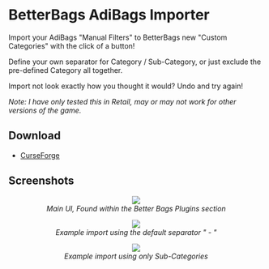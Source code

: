 # BetterBags AdiBags Importer
Import your AdiBags "Manual Filters" to BetterBags new "Custom Categories" with the click of a button!

Define your own separator for Category / Sub-Category, or just exclude the pre-defined Category all together.

Import not look exactly how you thought it would? Undo and try again!

_Note: I have only tested this in Retail, may or may not work for other versions of the game._

## Download
* [CurseForge](https://www.curseforge.com/wow/addons/betterbags-adibags-importer)

## Screenshots

<p align="center">
  <span><img src="https://github.com/Chipinators/BetterBags_AdiBagsImporter/assets/8713565/1f569132-b9a0-4a00-93d6-a0b146188b77"></span>
  <br>
  <i>Main UI, Found within the Better Bags Plugins section</i>
</p>

<p align="center">
  <span><img src="https://github.com/Chipinators/BetterBags_AdiBagsImporter/assets/8713565/5086f6ac-d293-44a5-8c01-01c4121fd8c8"></span>
  <br>
  <i>Example import using the default separator " - "</i>
</p>

<p align="center">
  <span><img src="https://github.com/Chipinators/BetterBags_AdiBagsImporter/assets/8713565/561e5269-ad51-4c6b-b388-fa95723ee97b"></span>
  <br>
  <i>Example import using only Sub-Categories</i>
</p>
